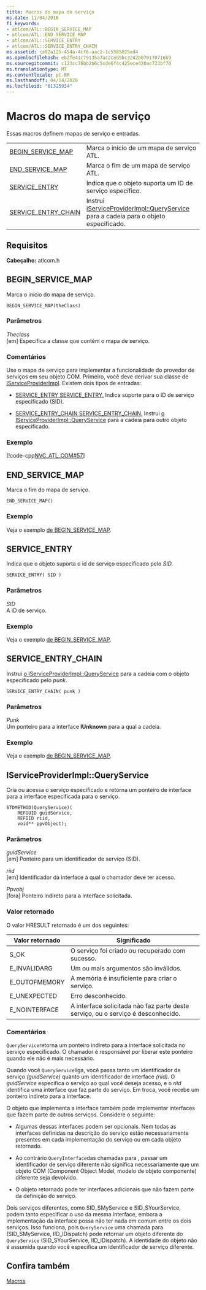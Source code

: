 ```yaml
---
title: Macros do mapa de serviço
ms.date: 11/04/2016
f1_keywords:
- atlcom/ATL::BEGIN_SERVICE_MAP
- atlcom/ATL::END_SERVICE_MAP
- atlcom/ATL::SERVICE_ENTRY
- atlcom/ATL::SERVICE_ENTRY_CHAIN
ms.assetid: ca02a125-454a-4cf6-aac2-1c5585025ed4
ms.openlocfilehash: eb2fe41c79135a7ac2ced9bc3242b070170716b9
ms.sourcegitcommit: c123cc76bb2b6c5cde6f4c425ece420ac733bf70
ms.translationtype: MT
ms.contentlocale: pt-BR
ms.lasthandoff: 04/14/2020
ms.locfileid: "81325934"
---
```

# <a name="service-map-macros"></a>Macros do mapa de serviço

Essas macros definem mapas de serviço e entradas.

|||
|-|-|
|[BEGIN_SERVICE_MAP](#begin_service_map)|Marca o início de um mapa de serviço ATL.|
|[END_SERVICE_MAP](#end_service_map)|Marca o fim de um mapa de serviço ATL.|
|[SERVICE_ENTRY](#service_entry)|Indica que o objeto suporta um ID de serviço específico.|
|[SERVICE_ENTRY_CHAIN](#service_entry_chain)|Instrui [iServiceProviderImpl::QueryService](#queryservice) para a cadeia para o objeto especificado.|

## <a name="requirements"></a>Requisitos

**Cabeçalho:** atlcom.h

## <a name="begin_service_map"></a><a name="begin_service_map"></a>BEGIN_SERVICE_MAP

Marca o início do mapa de serviço.

```
BEGIN_SERVICE_MAP(theClass)
```

### <a name="parameters"></a>Parâmetros

*Theclass*<br/>
[em] Especifica a classe que contém o mapa de serviço.

### <a name="remarks"></a>Comentários

Use o mapa de serviço para implementar a funcionalidade do provedor de serviços em seu objeto COM. Primeiro, você deve derivar sua classe de [IServiceProviderImpl](../../atl/reference/iserviceproviderimpl-class.md). Existem dois tipos de entradas:

- [SERVICE_ENTRY SERVICE_ENTRY.](#service_entry)   Indica suporte para o ID de serviço especificado (SID).

- [SERVICE_ENTRY_CHAIN SERVICE_ENTRY_CHAIN.](#service_entry_chain)   Instrui [o IServiceProviderImpl::QueryService](#queryservice) para a cadeia para outro objeto especificado.

### <a name="example"></a>Exemplo

[!code-cpp[NVC_ATL_COM#57](../../atl/codesnippet/cpp/service-map-macros_1.h)]

## <a name="end_service_map"></a><a name="end_service_map"></a>END_SERVICE_MAP

Marca o fim do mapa de serviço.

```
END_SERVICE_MAP()
```

### <a name="example"></a>Exemplo

Veja o exemplo [de BEGIN_SERVICE_MAP](#begin_service_map).

## <a name="service_entry"></a><a name="service_entry"></a>SERVICE_ENTRY

Indica que o objeto suporta o id de serviço especificado pelo *SID*.

```
SERVICE_ENTRY( SID )
```

### <a name="parameters"></a>Parâmetros

*SID*<br/>
A iD de serviço.

### <a name="example"></a>Exemplo

Veja o exemplo [de BEGIN_SERVICE_MAP](#begin_service_map).

## <a name="service_entry_chain"></a><a name="service_entry_chain"></a>SERVICE_ENTRY_CHAIN

Instrui [o IServiceProviderImpl::QueryService](#queryservice) para a cadeia com o objeto especificado pelo *punk*.

```
SERVICE_ENTRY_CHAIN( punk )
```

### <a name="parameters"></a>Parâmetros

*Punk*<br/>
Um ponteiro para a interface **IUnknown** para a qual a cadeia.

### <a name="example"></a>Exemplo

Veja o exemplo [de BEGIN_SERVICE_MAP](#begin_service_map).

## <a name="iserviceproviderimplqueryservice"></a><a name="queryservice"></a>IServiceProviderImpl::QueryService

Cria ou acessa o serviço especificado e retorna um ponteiro de interface para a interface especificada para o serviço.

```
STDMETHOD(QueryService)(
    REFGUID guidService,
    REFIID riid,
    void** ppvObject);
```

### <a name="parameters"></a>Parâmetros

*guidService*<br/>
[em] Ponteiro para um identificador de serviço (SID).

*riid*<br/>
[em] Identificador da interface à qual o chamador deve ter acesso.

*Ppvobj*<br/>
[fora] Ponteiro indireto para a interface solicitada.

### <a name="return-value"></a>Valor retornado

O valor HRESULT retornado é um dos seguintes:

|Valor retornado|Significado|
|------------------|-------------|
|S_OK|O serviço foi criado ou recuperado com sucesso.|
|E_INVALIDARG|Um ou mais argumentos são inválidos.|
|E_OUTOFMEMORY|A memória é insuficiente para criar o serviço.|
|E_UNEXPECTED|Erro desconhecido.|
|E_NOINTERFACE|A interface solicitada não faz parte deste serviço, ou o serviço é desconhecido.|

### <a name="remarks"></a>Comentários

`QueryService`retorna um ponteiro indireto para a interface solicitada no serviço especificado. O chamador é responsável por liberar este ponteiro quando ele não é mais necessário.

Quando você `QueryService`liga, você passa tanto um identificador de serviço *(guidService)* quanto um identificador de interface *(riid).* O *guidService* especifica o serviço ao qual você deseja acesso, e o *riid* identifica uma interface que faz parte do serviço. Em troca, você recebe um ponteiro indireto para a interface.

O objeto que implementa a interface também pode implementar interfaces que fazem parte de outros serviços. Considere o seguinte:

- Algumas dessas interfaces podem ser opcionais. Nem todas as interfaces definidas na descrição do serviço estão necessariamente presentes em cada implementação do serviço ou em cada objeto retornado.

- Ao contrário `QueryInterface`das chamadas para , passar um identificador de serviço diferente não significa necessariamente que um objeto COM (Component Object Model, modelo de objeto componente) diferente seja devolvido.

- O objeto retornado pode ter interfaces adicionais que não fazem parte da definição do serviço.

Dois serviços diferentes, como SID_SMyService e SID_SYourService, podem tanto especificar o uso da mesma interface, embora a implementação da interface possa não ter nada em comum entre os dois serviços. Isso funciona, pois `QueryService` uma chamada para (SID_SMyService, IID_IDispatch) pode retornar um objeto diferente do `QueryService` (SID_SYourService, IID_IDispatch). A identidade do objeto não é assumida quando você especifica um identificador de serviço diferente.

## <a name="see-also"></a>Confira também

[Macros](../../atl/reference/atl-macros.md)
